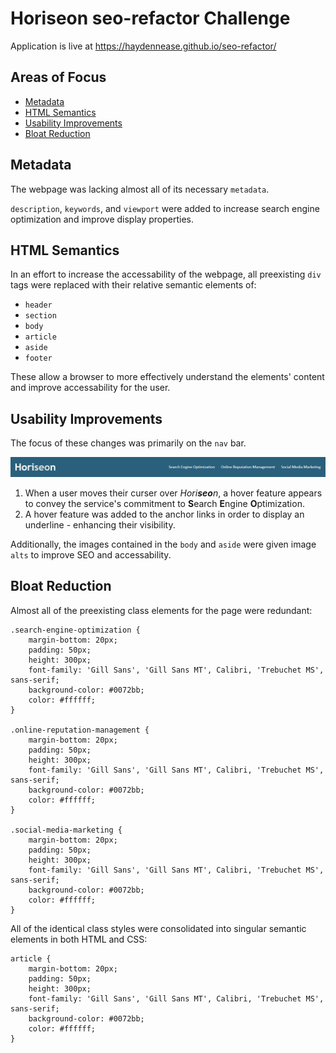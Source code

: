 # Horiseon seo-refactor Challenge

Application is live at https://haydennease.github.io/seo-refactor/

## Areas of Focus 
- [Metadata](#metadata)
- [HTML Semantics](#html-semantics)
- [Usability Improvements](#usability-improvements)
- [Bloat Reduction](#bloat-reduction)

## Metadata
The webpage was lacking almost all of its necessary `metadata`. 

`description`, `keywords`, and `viewport` were added to increase search engine optimization and improve display properties.

## HTML Semantics
In an effort to increase the accessability of the webpage, all preexisting `div` tags were replaced with their relative semantic elements of: 
- `header`
- `section`
- `body`
- `article`
- `aside`
- `footer`

These allow a browser to more effectively understand the elements' content and improve accessability for the user.

## Usability Improvements
The focus of these changes was primarily on the `nav` bar. 

![nav bar](/assets/images/nav%20bar.png)
1. When a user moves their curser over *Hori**seo**n*, a  hover feature appears to convey the service's commitment to **S**earch **E**ngine **O**ptimization. 
2. A hover feature was added to the anchor links in order to display an underline - enhancing their visibility.

Additionally, the images contained in the `body` and `aside` were given image `alts` to improve SEO and accessability.

## Bloat Reduction
Almost all of the preexisting class elements for the page were redundant: 
```
.search-engine-optimization {
    margin-bottom: 20px;
    padding: 50px;
    height: 300px;
    font-family: 'Gill Sans', 'Gill Sans MT', Calibri, 'Trebuchet MS', sans-serif;
    background-color: #0072bb;
    color: #ffffff;
}

.online-reputation-management {
    margin-bottom: 20px;
    padding: 50px;
    height: 300px;
    font-family: 'Gill Sans', 'Gill Sans MT', Calibri, 'Trebuchet MS', sans-serif;
    background-color: #0072bb;
    color: #ffffff;
}

.social-media-marketing {
    margin-bottom: 20px;
    padding: 50px;
    height: 300px;
    font-family: 'Gill Sans', 'Gill Sans MT', Calibri, 'Trebuchet MS', sans-serif;
    background-color: #0072bb;
    color: #ffffff;
}
```

All of the identical class styles were consolidated into singular semantic elements in both HTML and CSS:  
```
article {
    margin-bottom: 20px;
    padding: 50px;
    height: 300px;
    font-family: 'Gill Sans', 'Gill Sans MT', Calibri, 'Trebuchet MS', sans-serif;
    background-color: #0072bb;
    color: #ffffff;
}
```